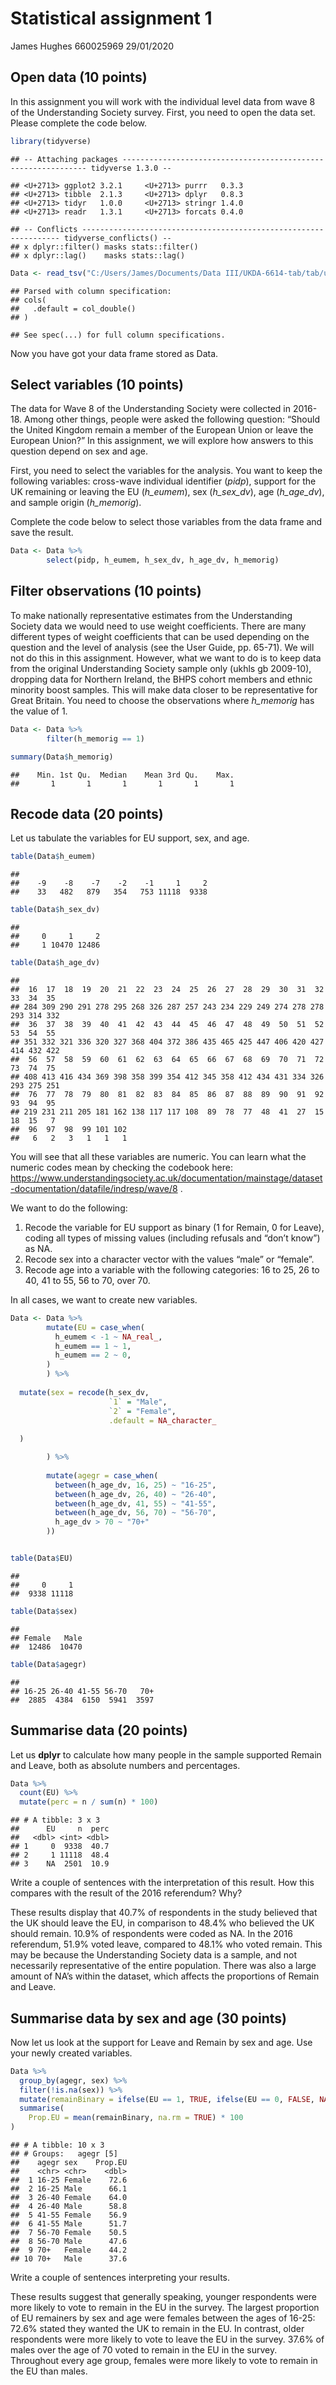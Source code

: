 Statistical assignment 1
================
James Hughes 660025969
29/01/2020

## Open data (10 points)

In this assignment you will work with the individual level data from
wave 8 of the Understanding Society survey. First, you need to open the
data set. Please complete the code below.

``` r
library(tidyverse)
```

    ## -- Attaching packages -------------------------------------------------------------- tidyverse 1.3.0 --

    ## <U+2713> ggplot2 3.2.1     <U+2713> purrr   0.3.3
    ## <U+2713> tibble  2.1.3     <U+2713> dplyr   0.8.3
    ## <U+2713> tidyr   1.0.0     <U+2713> stringr 1.4.0
    ## <U+2713> readr   1.3.1     <U+2713> forcats 0.4.0

    ## -- Conflicts ----------------------------------------------------------------- tidyverse_conflicts() --
    ## x dplyr::filter() masks stats::filter()
    ## x dplyr::lag()    masks stats::lag()

``` r
Data <- read_tsv("C:/Users/James/Documents/Data III/UKDA-6614-tab/tab/ukhls_w8/h_indresp.tab")
```

    ## Parsed with column specification:
    ## cols(
    ##   .default = col_double()
    ## )

    ## See spec(...) for full column specifications.

Now you have got your data frame stored as Data.

## Select variables (10 points)

The data for Wave 8 of the Understanding Society were collected in
2016-18. Among other things, people were asked the following question:
“Should the United Kingdom remain a member of the European Union or
leave the European Union?” In this assignment, we will explore how
answers to this question depend on sex and age.

First, you need to select the variables for the analysis. You want to
keep the following variables: cross-wave individual identifier (*pidp*),
support for the UK remaining or leaving the EU (*h\_eumem*), sex
(*h\_sex\_dv*), age (*h\_age\_dv*), and sample origin (*h\_memorig*).

Complete the code below to select those variables from the data frame
and save the result.

``` r
Data <- Data %>%
        select(pidp, h_eumem, h_sex_dv, h_age_dv, h_memorig)
```

## Filter observations (10 points)

To make nationally representative estimates from the Understanding
Society data we would need to use weight coefficients. There are many
different types of weight coefficients that can be used depending on the
question and the level of analysis (see the User Guide, pp. 65-71). We
will not do this in this assignment. However, what we want to do is to
keep data from the original Understanding Society sample only (ukhls gb
2009-10), dropping data for Northern Ireland, the BHPS cohort members
and ethnic minority boost samples. This will make data closer to be
representative for Great Britain. You need to choose the observations
where *h\_memorig* has the value of 1.

``` r
Data <- Data %>%
        filter(h_memorig == 1)

summary(Data$h_memorig)
```

    ##    Min. 1st Qu.  Median    Mean 3rd Qu.    Max. 
    ##       1       1       1       1       1       1

## Recode data (20 points)

Let us tabulate the variables for EU support, sex, and age.

``` r
table(Data$h_eumem)
```

    ## 
    ##    -9    -8    -7    -2    -1     1     2 
    ##    33   482   879   354   753 11118  9338

``` r
table(Data$h_sex_dv)
```

    ## 
    ##     0     1     2 
    ##     1 10470 12486

``` r
table(Data$h_age_dv)
```

    ## 
    ##  16  17  18  19  20  21  22  23  24  25  26  27  28  29  30  31  32  33  34  35 
    ## 284 309 290 291 278 295 268 326 287 257 243 234 229 249 274 278 278 293 314 332 
    ##  36  37  38  39  40  41  42  43  44  45  46  47  48  49  50  51  52  53  54  55 
    ## 351 332 321 336 320 327 368 404 372 386 435 465 425 447 406 420 427 414 432 422 
    ##  56  57  58  59  60  61  62  63  64  65  66  67  68  69  70  71  72  73  74  75 
    ## 408 413 416 434 369 398 358 399 354 412 345 358 412 434 431 334 326 293 275 251 
    ##  76  77  78  79  80  81  82  83  84  85  86  87  88  89  90  91  92  93  94  95 
    ## 219 231 211 205 181 162 138 117 117 108  89  78  77  48  41  27  15  18  15   7 
    ##  96  97  98  99 101 102 
    ##   6   2   3   1   1   1

You will see that all these variables are numeric. You can learn what
the numeric codes mean by checking the codebook here:
<https://www.understandingsociety.ac.uk/documentation/mainstage/dataset-documentation/datafile/indresp/wave/8>
.

We want to do the following:

1)  Recode the variable for EU support as binary (1 for Remain, 0 for
    Leave), coding all types of missing values (including refusals and
    “don’t know”) as NA.
2)  Recode sex into a character vector with the values “male” or
    “female”.
3)  Recode age into a variable with the following categories: 16 to 25,
    26 to 40, 41 to 55, 56 to 70, over 70.

In all cases, we want to create new variables.

``` r
Data <- Data %>%
        mutate(EU = case_when(
          h_eumem < -1 ~ NA_real_,
          h_eumem == 1 ~ 1,
          h_eumem == 2 ~ 0,
        )
        ) %>%
  
  mutate(sex = recode(h_sex_dv,
                      `1` = "Male",
                      `2` = "Female",
                      .default = NA_character_
    
  )

        ) %>%
  
        mutate(agegr = case_when(
          between(h_age_dv, 16, 25) ~ "16-25",
          between(h_age_dv, 26, 40) ~ "26-40",
          between(h_age_dv, 41, 55) ~ "41-55",
          between(h_age_dv, 56, 70) ~ "56-70",
          h_age_dv > 70 ~ "70+"
        ))


table(Data$EU)
```

    ## 
    ##     0     1 
    ##  9338 11118

``` r
table(Data$sex)
```

    ## 
    ## Female   Male 
    ##  12486  10470

``` r
table(Data$agegr)
```

    ## 
    ## 16-25 26-40 41-55 56-70   70+ 
    ##  2885  4384  6150  5941  3597

## Summarise data (20 points)

Let us **dplyr** to calculate how many people in the sample supported
Remain and Leave, both as absolute numbers and percentages.

``` r
Data %>%
  count(EU) %>%
  mutate(perc = n / sum(n) * 100)
```

    ## # A tibble: 3 x 3
    ##      EU     n  perc
    ##   <dbl> <int> <dbl>
    ## 1     0  9338  40.7
    ## 2     1 11118  48.4
    ## 3    NA  2501  10.9

Write a couple of sentences with the interpretation of this result. How
this compares with the result of the 2016 referendum? Why?

These results display that 40.7% of respondents in the study believed
that the UK should leave the EU, in comparison to 48.4% who believed the
UK should remain. 10.9% of respondents were coded as NA. In the 2016
referendum, 51.9% voted leave, compared to 48.1% who voted remain. This
may be because the Understanding Society data is a sample, and not
necessarily representative of the entire population. There was also a
large amount of NA’s within the dataset, which affects the proportions
of Remain and Leave.

## Summarise data by sex and age (30 points)

Now let us look at the support for Leave and Remain by sex and age. Use
your newly created variables.

``` r
Data %>% 
  group_by(agegr, sex) %>%
  filter(!is.na(sex)) %>% 
  mutate(remainBinary = ifelse(EU == 1, TRUE, ifelse(EU == 0, FALSE, NA))) %>% 
  summarise(
    Prop.EU = mean(remainBinary, na.rm = TRUE) * 100
)
```

    ## # A tibble: 10 x 3
    ## # Groups:   agegr [5]
    ##    agegr sex    Prop.EU
    ##    <chr> <chr>    <dbl>
    ##  1 16-25 Female    72.6
    ##  2 16-25 Male      66.1
    ##  3 26-40 Female    64.0
    ##  4 26-40 Male      58.8
    ##  5 41-55 Female    56.9
    ##  6 41-55 Male      51.7
    ##  7 56-70 Female    50.5
    ##  8 56-70 Male      47.6
    ##  9 70+   Female    44.2
    ## 10 70+   Male      37.6

Write a couple of sentences interpreting your results.

These results suggest that generally speaking, younger respondents were
more likely to vote to remain in the EU in the survey. The largest
proportion of EU remainers by sex and age were females between the ages
of 16-25: 72.6% stated they wanted the UK to remain in the EU. In
contrast, older respondents were more likely to vote to leave the EU in
the survey. 37.6% of males over the age of 70 voted to remain in the EU
in the survey. Throughout every age group, females were more likely to
vote to remain in the EU than males.
